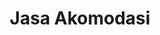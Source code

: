 ---
id: 66
title : Jasa Akomodasi
linkurl: https://kutt.it/P4JQyy
fitur: aspekpajak
category: aspekpajak
createdTime : 31/07/2019
modifiedTime : 20/01/2020
topik: Versi Lengkap
---